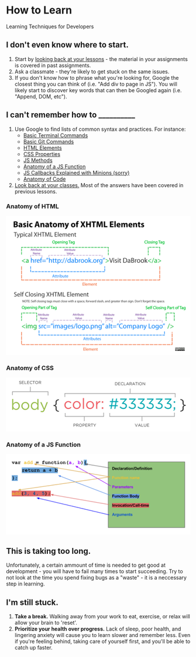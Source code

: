 # How to Learn
Learning Techniques for Developers

## I don't even know where to start.

1. Start by [looking back at your lessons](https://github.com/den-wdi-3/schedule/tree/master) - the material in your assignments is covered in past assignments.
2. Ask a classmate - they're likely to get stuck on the same issues.
3. If you don't know how to phrase what you're looking for, Google the closest thing you can think of (i.e. "Add div to page in JS"). You will likely start to discover key words that can then be Googled again (i.e. "Append, DOM, etc"). 

## I can't remember how to __________

1. Use Google to find lists of common syntax and practices. For instance:
    - [Basic Terminal Commands](https://github.com/0nn0/terminal-mac-cheatsheet)
    - [Basic Git Commands](https://confluence.atlassian.com/bitbucketserver/basic-git-commands-776639767.html)
    - [HTML Elements](https://www.w3schools.com/tags/)
    - [CSS Properties](https://www.w3schools.com/cssref/)
    - [JS Methods](https://developer.mozilla.org/en-US/docs/Web/JavaScript/Reference/Methods_Index)
    - [Anatomy of a JS Function](https://danmartensen.svbtle.com/the-anatomy-of-a-javascript-function)
    - [JS Callbacks Explained with Minions (sorry)](https://medium.freecodecamp.com/javascript-callbacks-explained-using-minions-da272f4d9bcd)
    - [Anatomy of Code](http://www.anatomyofcode.com/)
2. [Look back at your classes.](https://github.com/den-wdi-3/schedule/tree/master) Most of the answers have been covered in previous lessons.

### Anatomy of HTML
![Anatomy of HTML](img/AnatomyofHTML.png)

### Anatomy of CSS
![Anatomy of CSS](img/AnatomyofCSS.jpg)

### Anatomy of a JS Function
![Anatomy of a JS Function](img/AnatomyofaFunction.png)

## This is taking too long.

Unfortunately, a certain ammount of time is needed to get good at development - you will have to fail many times to start succeeding. Try to not look at the time you spend fixing bugs as a "waste" - it is a neccessary step in learning.

## I'm still stuck.

1. **Take a break.** Walking away from your work to eat, exercise, or relax will allow your brain to 'reset'.
2. **Prioritize your health over progress.** Lack of sleep, poor health, and lingering anxiety will cause you to learn slower and remember less. Even if you're feeling behind, taking care of yourself first, and you'll be able to catch up faster.

